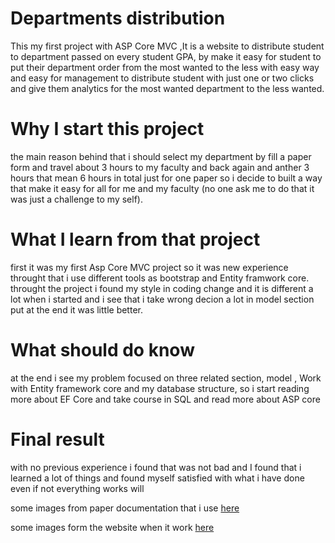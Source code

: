 # Departments distribution 

This my first project with ASP Core MVC ,It is a website to distribute student to department passed on every student GPA, by make it easy for student to put their department order from the most wanted to the less with easy way and easy for management to distribute student with just one or two clicks and give them analytics for the most wanted department to the less wanted.

# Why I start this project

the main reason behind that i should select my department by fill a paper form and travel about 3 hours to my faculty and back again and anther 3 hours that mean 6 hours in total just for one paper so i decide to built a way that make it easy for all for me and my faculty
(no one ask me to do that it was just a challenge to my self).

# What I learn from that project

first it was my first Asp Core MVC project so it was new experience throught that i use different tools as bootstrap and Entity framwork core.
throught the project i found my style in coding change and it is different  a lot when i started and  i see that i take wrong decion a lot in model section put at the end it was little better. 

# What should do know 

at the end i see my problem focused on three related section, model , Work with Entity framework core and my database structure,
so i start reading more about EF Core and take course in SQL and read more about ASP core 

# Final result

with no previous experience i found that was not bad and I found that i learned a lot of things and found myself satisfied with what i have done even if not everything works will



some images from paper documentation that i use [here](https://drive.google.com/drive/folders/1XA95by1hhd5fKxgDG0OrThNUzZbulOKl?usp=sharing)

some images form the website when it work [here](https://drive.google.com/drive/folders/1L_X8y0rGG-CpxjZN3ChFeT7AQ0FaxNN0?usp=sharing)




 
